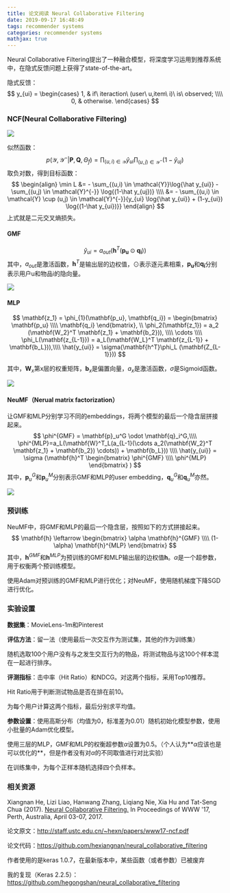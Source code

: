 ```yaml
---
title: 论文阅读 Neural Collaborative Filtering
date: 2019-09-17 16:48:49
tags: recommender systems
categories: recommender systems
mathjax: true
---
```


Neural Collaborative Filtering提出了一种融合模型，将深度学习运用到推荐系统中，在隐式反馈问题上获得了state-of-the-art。

<!--more-->

隐式反馈：
$$
y_{ui} =
\begin{cases}
1, & if\ iteraction\ (user\ u,item\ i)\ is\ observed; \\\\
0, & otherwise.
\end{cases}
$$
### NCF(Neural Collaborative Filtering)

![](/static/images/ncf.png)

似然函数：
$$
p(\mathcal{Y},\mathcal{Y}^{-}|\mathbf{P},\mathbf{Q},\Theta_{f}) = \prod_{(u,i) \in \mathcal{Y}} \hat y_{ui} \prod_{(u,j) \in \mathcal{Y}^{-}} (1-\hat y_{uj})
$$
取负对数，得到目标函数：
$$
\begin{align}
\min L &= - \sum_{(u,i) \in \mathcal{Y}}\log{\hat y_{ui}} - \sum_{(u,j) \in \mathcal{Y}^{-}} \log{(1-\hat y_{uj})} \\\\
 &= - \sum_{(u,i) \in \mathcal{Y} \cup (u,j) \in \mathcal{Y}^{-}}{y_{ui} \log{\hat y_{ui}} + (1-y_{ui}) \log{(1-\hat y_{ui})}}
\end{align}
$$
上式就是二元交叉熵损失。

#### GMF

$$
\hat y_{ui} = a_{out}(\mathbf{h}^T (\mathbf{p_u} \odot \mathbf{q_i}))
$$
其中，$a_{out}$是激活函数，$\mathbf{h}^T$是输出层的边权值，$\odot$表示逐元素相乘，$\mathbf{p_u}$和$\mathbf{q_i}$分别表示用户u和物品i的隐向量。

![](/static/images/ncf-gmf.png)

#### MLP

$$
\mathbf{z_1} = \phi_{1}(\mathbf{p_u}, \mathbf{q_i}) = 
\begin{bmatrix}
\mathbf{p_u} \\\\
\mathbf{q_i}
\end{bmatrix}, \\
\phi_2(\mathbf{z_1}) = a_2 (\mathbf{W_2}^T \mathbf{z_1} + \mathbf{b_2})), \\\\
\cdots \\\\
\phi_L(\mathbf{z_{L-1}}) = a_L(\mathbf{W_L}^T \mathbf{z_{L-1}} + \mathbf{b_L})),\\\\
\hat{y_{ui}} = \sigma(\mathbf{h^T}\phi_L (\mathbf{Z_{L-1}}))
$$

其中，$\mathbf{W}_x$第x层的权重矩阵，$\mathbf{b}_x$是偏置向量，$a_x$是激活函数，$\sigma$是Sigmoid函数。

![](/static/images/ncf-mlp.png)

#### NeuMF（Nerual matrix factorization）

让GMF和MLP分别学习不同的embeddings，将两个模型的最后一个隐含层拼接起来。
$$
\phi^{GMF} = \mathbf{p}_u^G \odot \mathbf{q}_i^G,\\\\
\phi^{MLP}=a_L(\mathbf{W}^T_L(a_{L-1}(\cdots a_2(\mathbf{W_2}^T \mathbf{z_1} + \mathbf{b_2}) \cdots)) + \mathbf{b_L})) \\\\
\hat{y_{ui}} = \sigma (\mathbf{h}^T 
\begin{bmatrix}
\phi^{GMF} \\\\
\phi^{MLP}
\end{bmatrix}
)
$$
其中，$\mathbf{p}_u^G$和$\mathbf{p}_u^M$分别表示GMF和MLP的user embedding，$\mathbf{q}_u^G$和$\mathbf{q}_u^M$亦然。

![](/static/images/ncf-neumf.png)

### 预训练

NeuMF中，将GMF和MLP的最后一个隐含层，按照如下的方式拼接起来。
$$
\mathbf{h} \leftarrow 
\begin{bmatrix}
\alpha \mathbf{h}^{GMF} \\\\
(1-\alpha) \mathbf{h}^{MLP}
\end{bmatrix}
$$
其中，$\mathbf{h}^{GMF}$和$\mathbf{h}^{MLP}$为预训练的GMF和MLP输出层的边权值$\mathbf{h}$。$\alpha$是一个超参数，用于权衡两个预训练模型。

使用Adam对预训练的GMF和MLP进行优化；对NeuMF，使用随机梯度下降SGD进行优化。

### 实验设置

**数据集**：MovieLens-1m和Pinterest

**评估方法**：留一法（使用最后一次交互作为测试集，其他的作为训练集）

随机选取100个用户没有与之发生交互行为的物品，将测试物品与这100个样本混在一起进行排序。

**评测指标**：击中率（Hit Ratio）和NDCG。对这两个指标，采用Top10推荐。

Hit Ratio用于判断测试物品是否在排在前10。

为每个用户计算这两个指标，最后分别求平均值。

**参数设置**：使用高斯分布（均值为0，标准差为0.01）随机初始化模型参数，使用小批量的Adam优化模型。

使用三层的MLP，GMF和MLP的权衡超参数$\alpha$设置为0.5。（个人认为**$\alpha$应该也是可以优化的**，但是作者没有对$\alpha$的不同取值进行对比实验）

在训练集中，为每个正样本随机选择四个负样本。

### 相关资源

Xiangnan He, Lizi Liao, Hanwang Zhang, Liqiang Nie, Xia Hu and Tat-Seng Chua (2017). [Neural Collaborative Filtering.](http://dl.acm.org/citation.cfm?id=3052569) In Proceedings of WWW '17, Perth, Australia, April 03-07, 2017.

论文原文：http://staff.ustc.edu.cn/~hexn/papers/www17-ncf.pdf

论文代码：https://github.com/hexiangnan/neural_collaborative_filtering

作者使用的是keras 1.0.7，在最新版本中，某些函数（或者参数）已被废弃

我的复现（Keras 2.2.5）：https://github.com/hegongshan/neural_collaborative_filtering

